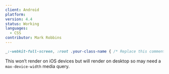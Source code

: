 ```yaml
---
client: Android
platform:
version: 4.4
status: Working
languages:
  - CSS
contributor: Mark Robbins
---
```


```css
_:-webkit-full-screen, :root .your-class-name { /* Replace this comment with your styles */ }
```

This won’t render on iOS devices but will render on desktop so may need a `max-device-width` media query.
